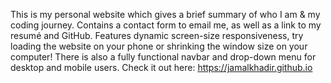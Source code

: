 This is my personal website which gives a brief summary of who I am & my coding journey. Contains a contact form to email me, as well as a link to my resumé and GitHub. Features dynamic screen-size responsiveness, try loading the website on your phone or shrinking the window size on your computer! There is also a fully functional navbar and drop-down menu for desktop and mobile users.
Check it out here: https://jamalkhadir.github.io
